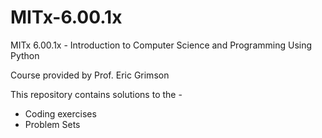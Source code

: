 # MITx-6.00.1x
MITx 6.00.1x - Introduction to Computer Science and Programming Using Python

Course provided by Prof. Eric Grimson

This repository contains solutions to the -
  * Coding exercises
  * Problem Sets
